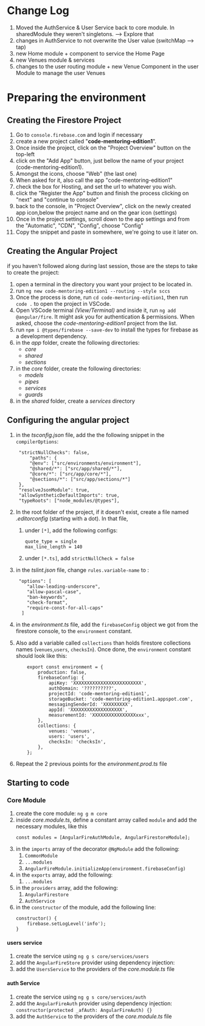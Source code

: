 # Change Log

1. Moved the AuthService & User Service back to core module. In sharedModule they weren't singletons. --> Explore that
2. changes in AuthService to not overwrite the User value (switchMap --> tap)
3. new Home module + component to service the Home Page
4. new Venues module & services
5. changes to the user routing module + new Venue Component in the user Module to manage the user Venues

# Preparing the environment

## Creating the Firestore Project

1. Go to `console.firebase.com` and login if necessary
2. create a new project called "**code-mentoring-edition1**".
3. Once inside the project, click on the "Project Overview" button on the top-left
4. click on the "Add App" button, just bellow the name of your project (code-mentoring-edition1).
5. Amongst the icons, choose "Web" (the last one)
6. When asked for it, also call the app "code-mentoring-edition1"
7. check the box for Hosting, and set the url to whatever you wish.
8. click the "Register the App" button and finish the process clicking on "next" and "continue to console"
9. back to the console, in "Project Overview", click on the newly created app icon,below the project name and on the gear icon (settings)
10. Once in the project settings, scroll down to the app settings and from the "Automatic", "CDN", "Config", choose "Config"
11. Copy the snippet and paste in somewhere, we're going to use it later on.

## Creating the Angular Project

if you haven't followed along during last session, those are the steps to take to create the project:

1. open a terminal in the directory you want your project to be located in.
2. run `ng new code-mentoring-edition1 --routing --style sccs`
3. Once the process is done, run `cd code-mentoring-edition1`, then run `code .` to open the project in VSCode.
4. Open VSCode terminal _(View/Terminal)_ and inside it, run `ng add @angular/fire`. It might ask you for authentication & permissions. When asked, choose the _code-mentoring-edition1_ project from the list.
5. run `npm i @types/firebase --save-dev` to install the types for firebase as a development dependency.
6. in the _app_ folder, create the following directories:
   - _core_
   - _shared_
   - _sections_
7. in the _core_ folder, create the following directories:
   - _models_
   - _pipes_
   - _services_
   - _guards_
8. in the _shared_ folder, create a _services_ directory

## Configuring the angular project

1. in the _tsconfig.json_ file, add the the following snippet in the `compilerOptions`:

   ```
    "strictNullChecks": false,
        "paths": {
        "@env": ["src/environments/environment"],
        "@shared/*": ["src/app/shared/*"],
        "@core/*": ["src/app/core/*"],
        "@sections/*": ["src/app/sections/*"]
    },
    "resolveJsonModule": true,
    "allowSyntheticDefaultImports": true,
    "typeRoots": ["node_modules/@types"],
   ```

2. In the root folder of the project, if it doesn't exist, create a file named _.editorconfig_ (starting with a dot). In that file,

   1. under `[*]`, add the following configs:
      ```
      quote_type = single
      max_line_length = 140
      ```
   2. under `[*.ts]`, add `strictNullCheck = false`

3. in the _tslint.json_ file, change `rules.variable-name` to :
   ```
    "options": [
       "allow-leading-underscore",
       "allow-pascal-case",
       "ban-keywords",
       "check-format",
       "require-const-for-all-caps"
     ]
   ```
4. in the _environment.ts_ file, add the `firebaseConfig` object we got from the firestore console, to the `environment` constant.
5. Also add a variable called `collections` than holds firestore collections names (`venues`,`users`, `checksIn`). Once done, the `environment` constant should look like this:

   ```
       export const environment = {
           production: false,
           firebaseConfig: {
               apiKey: 'XXXXXXXXXXXXXXXXXXXXXXXXX',
               authDomain: '??????????',
               projectId: 'code-mentoring-edition1',
               storageBucket: 'code-mentoring-edition1.appspot.com',
               messagingSenderId: 'XXXXXXXXX',
               appId: 'XXXXXXXXXXXXXXXXXXX',
               measurementId: 'XXXXXXXXXXXXXXXXxxx',
           },
           collections: {
               venues: 'venues',
               users: 'users',
               checksIn: 'checksIn',
           },
       };
   ```

6. Repeat the 2 previous points for the _environment.prod.ts_ file

## Starting to code

### Core Module

1. create the core module: `ng g m core`
2. inside _core.module.ts_, define a constant array called `module` and add the necessary modules, like this
   ```
   const modules = [AngularFireAuthModule, AngularFirestoreModule];
   ```
3. in the `imports` array of the decorator `@NgModule` add the following:
   1. `CommonModule`
   2. `...modules`
   3. `AngularFireModule.initializeApp(environment.firebaseConfig)`
4. in the `exports` array, add the following:
   1. `...modules`
5. in the `providers` array, add the following:
   1. `AngularFirestore`
   2. `AuthService`
6. in the `constructor` of the module, add the following line:
   ```
   constructor() {
       firebase.setLogLevel('info');
   }
   ```

#### users service

1. create the service using `ng g s core/services/users`
2. add the `AngularFireStore` provider using dependency injection:
3. add the `UsersService` to the providers of the _core.module.ts_ file

#### auth Service

1. create the service using `ng g s core/services/auth`
2. add the `AngularFireAuth` provider using dependency injection: `constructor(protected _afAuth: AngularFireAuth) {}`
3. add the `AuthService` to the providers of the _core.module.ts_ file
